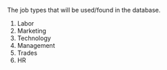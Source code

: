The job types that will be used/found in the database.

1. Labor
2. Marketing
3. Technology
4. Management
5. Trades
6. HR